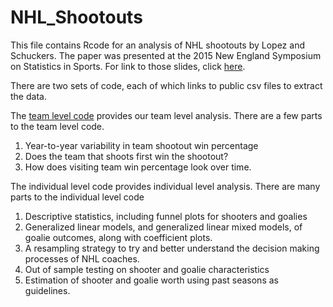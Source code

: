 # NHL_Shootouts

This file contains Rcode for an analysis of NHL shootouts by Lopez and Schuckers. The paper was presented at the 2015 New England Symposium on Statistics in Sports. For link to those slides, click [here](www.slides.com). 

There are two sets of code, each of which links to public csv files to extract the data. 

The [team level code](https://github.com/statsbylopez/NHL_Shootouts/blob/master/TeamCode.R) provides our team level analysis. There are a few parts to the team level code.

1. Year-to-year variability in team shootout win percentage
2. Does the team that shoots first win the shootout?
3. How does visiting team win percentage look over time.

The individual level code provides individual level analysis. There are many parts to the individual level code

1. Descriptive statistics, including funnel plots for shooters and goalies
2. Generalized linear models, and generalized linear mixed models, of goalie outcomes, along with coefficient plots.
3. A resampling strategy to try and better understand the decision making processes of NHL coaches. 
4. Out of sample testing on shooter and goalie characteristics
5. Estimation of shooter and goalie worth using past seasons as guidelines.
